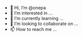 - 👋 Hi, I’m @onepa
- 👀 I’m interested in ...
- 🌱 I’m currently learning ...
- 💞️ I’m looking to collaborate on ...
- 📫 How to reach me ...

<!---
onepa/onepa is a ✨ special ✨ repository because its `README.md` (this file) appears on your GitHub profile.
You can click the Preview link to take a look at your changes.
--->
